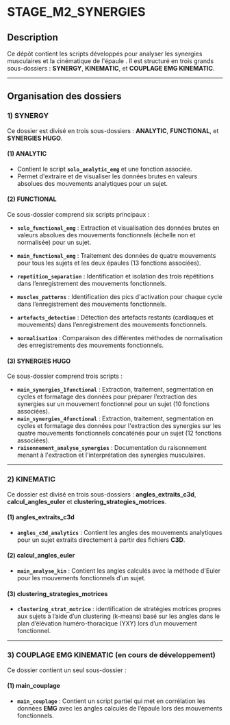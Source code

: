 # STAGE_M2_SYNERGIES

## Description
Ce dépôt contient les scripts développés pour analyser les synergies musculaires et la cinématique de l'épaule . Il est structuré en trois grands sous-dossiers : **SYNERGY**, **KINEMATIC**, et **COUPLAGE EMG KINEMATIC**.

---

## Organisation des dossiers

### 1) SYNERGY
Ce dossier est divisé en trois sous-dossiers : **ANALYTIC**, **FUNCTIONAL**, et **SYNERGIES HUGO**.

#### (1) ANALYTIC
- Contient le script **`solo_analytic_emg`** et une fonction associée.
- Permet d'extraire et de visualiser les données brutes en valeurs absolues des mouvements analytiques pour un sujet.

#### (2) FUNCTIONAL
Ce sous-dossier comprend six scripts principaux :

- **`solo_functional_emg`** : Extraction et visualisation des données brutes en valeurs absolues des mouvements fonctionnels (échelle non et normalisée) pour un sujet.
- **`main_functional_emg`** : Traitement des données de quatre mouvements pour tous les sujets et les deux épaules (13 fonctions associées).

- **`repetition_separation`** : Identification et isolation des trois répétitions dans l’enregistrement des mouvements fonctionnels.
- **`muscles_patterns`** : Identification des pics d'activation pour chaque cycle dans l’enregistrement des mouvements fonctionnels.
- **`artefacts_detection`** : Détection des artefacts restants (cardiaques et mouvements) dans l’enregistrement des mouvements fonctionnels.
- **`normalisation`** : Comparaison des différentes méthodes de normalisation des enregistrements des mouvements fonctionnels.

#### (3) SYNERGIES HUGO
Ce sous-dossier comprend trois scripts :

- **`main_synergies_1functional`** : Extraction, traitement, segmentation en cycles et formatage des données pour préparer l’extraction des synergies sur un mouvement fonctionnel pour un sujet (10 fonctions associées).
- **`main_synergies_4functional`** : Extraction, traitement, segmentation en cycles et formatage des données pour l'extraction des synergies sur les quatre mouvements fonctionnels concaténés pour un sujet (12 fonctions associées).
- **`raisonnement_analyse_synergies`** : Documentation du raisonnement menant à l'extraction et l'interprétation des synergies musculaires.

---

### 2) KINEMATIC
Ce dossier est divisé en trois sous-dossiers : **angles_extraits_c3d**, **calcul_angles_euler** et **clustering_strategies_motrices**.

#### (1) angles_extraits_c3d
- **`angles_c3d_analytics`** : Contient les angles des mouvements analytiques pour un sujet extraits directement à partir des fichiers **C3D**.

#### (2) calcul_angles_euler
- **`main_analyse_kin`** : Contient les angles calculés avec la méthode d'Euler pour les mouvements fonctionnels d’un sujet.

#### (3) clustering_strategies_motrices
- **`clustering_strat_motrice`** : identification de stratégies motrices propres aux sujets à l’aide d’un clustering (k-means) basé sur les angles dans le plan d’élévation huméro-thoracique (YXY) lors d’un mouvement fonctionnel.

---

### 3) COUPLAGE EMG KINEMATIC (en cours de développement)
Ce dossier contient un seul sous-dossier :

#### (1) main_couplage
- **`main_couplage`** : Contient un script partiel qui met en corrélation les données **EMG** avec les angles calculés de l’épaule lors des mouvements fonctionnels.
